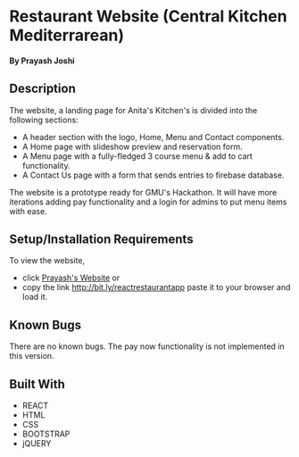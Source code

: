 
# Restaurant Website (Central Kitchen Mediterrarean)

#### By Prayash Joshi

## Description
The website, a landing page for Anita's Kitchen's is divided into the following sections:

* A header section with the logo, Home, Menu and Contact components.
* A Home page with slideshow preview and reservation form.
* A Menu page with a fully-fledged 3 course menu & add to cart functionality.
* A Contact Us page with a form that sends entries to firebase database.

The website is a prototype ready for GMU's Hackathon. It will have more iterations adding pay functionality and a login for admins to put menu items with ease. 


## Setup/Installation Requirements

To view the website, 
* click [Prayash's Website](bit.ly/reactrestaurantapp)
or 
* copy the link http://bit.ly/reactrestaurantapp paste it to your browser and load it.  


## Known Bugs

There are no known bugs. The pay now functionality is not implemented in this version. 

## Built With

* REACT
* HTML
* CSS
* BOOTSTRAP
* jQUERY

